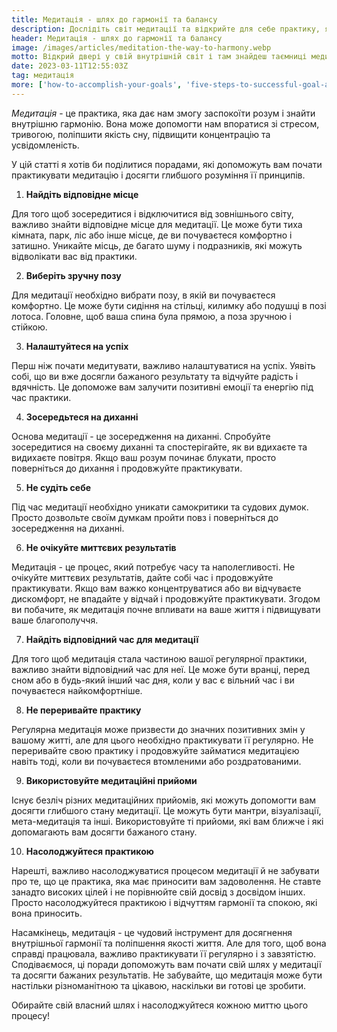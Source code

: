 ```yaml
---
title: Медитація - шлях до гармонії та балансу
description: Дослідіть світ медитації та відкрийте для себе практику, яка допоможе вам досягти гармонії та балансу. Дізнайтеся, як медитація може поліпшити ваше фізичне та емоційне благополуччя, а також навчіться контролювати свої думки та керувати своєю увагою
header: Медитація - шлях до гармонії та балансу
image: /images/articles/meditation-the-way-to-harmony.webp
motto: Відкрий двері у свій внутрішній світ і там знайдеш таємниці медитації - ключ до гармонії та балансу, який перетворить твоє життя
date: 2023-03-11T12:55:03Z
tag: медитація
more: ['how-to-accomplish-your-goals', 'five-steps-to-successful-goal-achievement']
---
```

_Медитація_ - це практика, яка дає нам змогу заспокоїти розум і знайти внутрішню гармонію. Вона може допомогти нам впоратися зі стресом, тривогою, поліпшити якість сну, підвищити концентрацію та усвідомленість.

У цій статті я хотів би поділитися порадами, які допоможуть вам почати практикувати медитацію і досягти глибшого розуміння її принципів.

1. **Найдіть відповідне місце**

Для того щоб зосередитися і відключитися від зовнішнього світу, важливо знайти відповідне місце для медитації. Це може бути тиха кімната, парк, ліс або інше місце, де ви почуваєтеся комфортно і затишно. Уникайте місць, де багато шуму і подразників, які можуть відволікати вас від практики.

2. **Виберіть зручну позу**

Для медитації необхідно вибрати позу, в якій ви почуваєтеся комфортно. Це може бути сидіння на стільці, килимку або подушці в позі лотоса. Головне, щоб ваша спина була прямою, а поза зручною і стійкою.

3. **Налаштуйтеся на успіх**

Перш ніж почати медитувати, важливо налаштуватися на успіх. Уявіть собі, що ви вже досягли бажаного результату та відчуйте радість і вдячність. Це допоможе вам залучити позитивні емоції та енергію під час практики.

4. **Зосередьтеся на диханні**

Основа медитації - це зосередження на диханні. Спробуйте зосередитися на своєму диханні та спостерігайте, як ви вдихаєте та видихаєте повітря. Якщо ваш розум починає блукати, просто поверніться до дихання і продовжуйте практикувати.

5. **Не судіть себе**

Під час медитації необхідно уникати самокритики та судових думок. Просто дозвольте своїм думкам пройти повз і поверніться до зосередження на диханні.

6. **Не очікуйте миттєвих результатів**

Медитація - це процес, який потребує часу та наполегливості. Не очікуйте миттєвих результатів, дайте собі час і продовжуйте практикувати. Якщо вам важко концентруватися або ви відчуваєте дискомфорт, не впадайте у відчай і продовжуйте практикувати. Згодом ви побачите, як медитація почне впливати на ваше життя і підвищувати ваше благополуччя.

7. **Найдіть відповідний час для медитації**

Для того щоб медитація стала частиною вашої регулярної практики, важливо знайти відповідний час для неї. Це може бути вранці, перед сном або в будь-який інший час дня, коли у вас є вільний час і ви почуваєтеся найкомфортніше.

8. **Не переривайте практику**

Регулярна медитація може призвести до значних позитивних змін у вашому житті, але для цього необхідно практикувати її регулярно. Не переривайте свою практику і продовжуйте займатися медитацією навіть тоді, коли ви почуваєтеся втомленими або роздратованими.

9. **Використовуйте медитаційні прийоми**

Існує безліч різних медитаційних прийомів, які можуть допомогти вам досягти глибшого стану медитації. Це можуть бути мантри, візуалізації, мета-медитація та інші. Використовуйте ті прийоми, які вам ближче і які допомагають вам досягти бажаного стану.

10. **Насолоджуйтеся практикою**

Нарешті, важливо насолоджуватися процесом медитації й не забувати про те, що це практика, яка має приносити вам задоволення. Не ставте занадто високих цілей і не порівнюйте свій досвід з досвідом інших. Просто насолоджуйтеся практикою і відчуттям гармонії та спокою, які вона приносить.

  
Насамкінець, медитація - це чудовий інструмент для досягнення внутрішньої гармонії та поліпшення якості життя. Але для того, щоб вона справді працювала, важливо практикувати її регулярно і з завзятістю. Сподіваємося, ці поради допоможуть вам почати свій шлях у медитації та досягти бажаних результатів. Не забувайте, що медитація може бути настільки різноманітною та цікавою, наскільки ви готові це зробити.

  
Обирайте свій власний шлях і насолоджуйтеся кожною миттю цього процесу!
